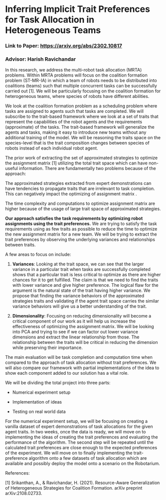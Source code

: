 # Inferring Implicit Trait Preferences for Task Allocation in Heterogeneous Teams

### Link to Paper: https://arxiv.org/abs/2302.10817
### Advisor: Harish Ravichandar						 

In this research, we address the multi-robot task allocation (MRTA) problems. Within MRTA problems will focus on the coalition formation problem (ST-MR-IA) in which a team of robots needs to be distributed into coalitions (teams) such that multiple concurrent tasks can be successfully carried out [1]. We will be particularly focusing on the coalition formation for heterogeneous teams, where species of robots have different abilities. 

We look at the coalition formation problem as a scheduling problem where tasks are assigned to agents such that tasks are completed. We will subscribe to the trait-based framework where we look at a set of traits that represent the capabilities of the robot agents and the requirements (approximate) of the tasks. The trait-based framework will generalize the agents and tasks, making it easy to introduce new teams without any additional training of the model. We will be reasoning the traits space on the species-level that is the trait composition changes between species of robots instead of each individual robot agent. 

The prior work of extracting the set of approximated strategies to optimize the assignment matrix [1] utilizing the total trait space which can have non-useful information. There are fundamentally two problems because of the approach: 

The approximated strategies extracted from expert demonstrations can have tendencies to propagate traits that are irrelevant to task completion. This can negatively impact the optimizing of assignment matrix .

The time complexity and computations to optimize assignment matrix are higher because of the usage of large trait space of approximated strategies. 

**Our approach satisfies the task requirements by optimizing robot assignments using the trait preferences.** We are trying to satisfy the task requirements using as few traits as possible to reduce the time to optimize the new assignment matrix for a new team. We will be trying to extract the trait preferences by observing the underlying variances and relationships between traits. 

 

A few areas to focus on include: 

1. **Variances**: Looking at the trait space, we can see that the larger variance in a particular trait when tasks are successfully completed shows that a particular trait is less critical to optimize as there are higher chances for it to get fulfilled. The claim is that we need to find the traits with lower variance and give higher preference. The logical flaw for the argument is the natural state of the trait having higher variance. We propose that finding the variance behaviors of the approximated strategies traits and validating if the agent trait space carries the similar variance behaviors will give us a better understanding of the trait. 

2. **Dimensionality**: Focusing on reducing dimensionality will become a critical component of our work as it will help us increase the effectiveness of optimizing the assignment matrix. We will be looking into PCA and trying to see if we can factor out lower variance dimensions and extract the linear relationship from those. The relationship between the traits will be critical in reducing the dimension while preserving their importance. 

The main evaluation will be task completion and computation time when compared to the approach of task allocation without trait preferences. We will also compare our framework with partial implementations of the idea to show each component added to our solution has a vital role. 

We will be dividing the total project into three parts: 

*  Numerical experiment setup 

*  Implementation of ideas 

*  Testing on real world data 

For the numerical experiment setup, we will be focusing on creating a vanilla dataset of expert demonstrations of task allocations for the given agent traits. In two weeks, once the data is ready, we will move on to implementing the ideas of creating the trait preferences and evaluating the performance of the algorithm. The second step will be repeated until the calculated trait preferences are close enough to the expected preferences of the experiment. We will move on to finally implementing the trait-preference algorithm onto a few datasets of task allocation which are available and possibly deploy the model onto a scenario on the Robotarium. 


References: 

[1] Srikanthan, A., & Ravichandar, H. (2021). Resource-Aware Generalization of Heterogeneous Strategies for Coalition Formation. arXiv preprint arXiv:2108.02733. 

